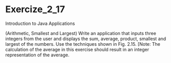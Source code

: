 # Exercize_2_17
Introduction to Java Applications

(Arithmetic, Smallest and Largest) Write an application that inputs three integers from the
user and displays the sum, average, product, smallest and largest of the numbers. Use the techniques
shown in Fig. 2.15. [Note: The calculation of the average in this exercise should result in an integer
representation of the average.
